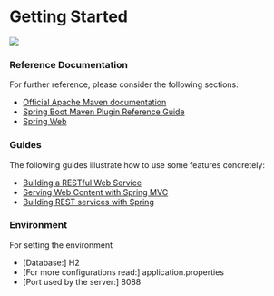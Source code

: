 # Getting Started

<img src="https://www.google.com/url?sa=i&url=https%3A%2F%2Fwww1.brasilprev.com.br%2F&psig=AOvVaw2jr6bcXJjUjDuzSavZRIPo&ust=1587482086029000&source=images&cd=vfe&ved=0CAIQjRxqFwoTCIing-Gl9-gCFQAAAAAdAAAAABAD">	

### Reference Documentation
For further reference, please consider the following sections:

* [Official Apache Maven documentation](https://maven.apache.org/guides/index.html)
* [Spring Boot Maven Plugin Reference Guide](https://docs.spring.io/spring-boot/docs/2.2.6.RELEASE/maven-plugin/)
* [Spring Web](https://docs.spring.io/spring-boot/docs/2.2.6.RELEASE/reference/htmlsingle/#boot-features-developing-web-applications)

### Guides
The following guides illustrate how to use some features concretely:

* [Building a RESTful Web Service](https://spring.io/guides/gs/rest-service/)
* [Serving Web Content with Spring MVC](https://spring.io/guides/gs/serving-web-content/)
* [Building REST services with Spring](https://spring.io/guides/tutorials/bookmarks/)

### Environment
For setting the environment

* [Database:] H2
* [For more configurations read:] application.properties
* [Port used by the server:] 8088